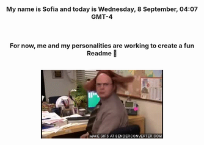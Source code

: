 


<div align="center">
<h3 >My name is Sofia and today is Wednesday, 8 September, 04:07 GMT-4</h3><br>
<h3 >For now, me and my personalities are working to create a fun Readme 👋
</h3><br>
<img src='img/dwight.gif' alt='working...'/>
</div>
